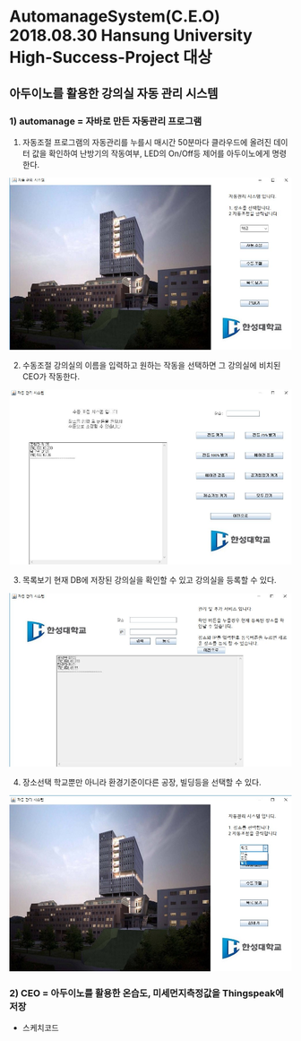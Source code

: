 # AutomanageSystem(C.E.O) 2018.08.30 Hansung University High-Success-Project 대상
## 아두이노를 활용한 강의실 자동 관리 시스템


### 1) automanage = 자바로 만든 자동관리 프로그램

1. 자동조절
프로그램의 자동관리를 누를시 매시간 50분마다 클라우드에 올려진 데이터 값을 확인하여 난방기의 작동여부, LED의 On/Off등 제어를 아두이노에게 명령한다.


![autoprograme](./doc/AutoPrograme.JPG)


2. 수동조절
강의실의 이름을 입력하고 원하는 작동을 선택하면 그 강의실에 비치된 CEO가 작동한다.


![picture2](./doc/picture2.JPG)


3. 목록보기
현재 DB에 저장된 강의실을 확인할 수 있고 강의실을 등록할 수 있다.


![picture3](./doc/picture3.JPG)


4. 장소선택
학교뿐만 아니라 환경기준이다른 공장, 빌딩등을 선택할 수 있다.


![picture4](./doc/picture4.jpg)

### 2) CEO = 아두이노를 활용한 온습도, 미세먼지측정값을 Thingspeak에 저장
- 스케치코드 
